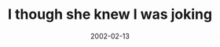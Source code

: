 ---
layout: base.njk
title : 'I though she knew I was joking' 
view_title : 'I though she knew I was joking' 
year : '2002' 
date : '2002-02-13' 
img_file : '/drawing/ithoughtsheknew.png' 
html_file : 'ithoughtsheknew' 
next_html : 'youacceptmeasiam.html' 
year_order : '28' 
permalink : "title/{{html_file}}.html"
---